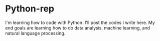 # Python-rep

I'm learning how to code with Python. I'll post the codes I write here. 
My end goals are learning how to do data analysis, machine learning, and natural language processing.
